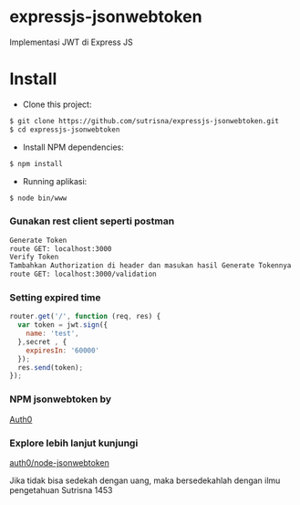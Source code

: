 # expressjs-jsonwebtoken
Implementasi JWT di Express JS

# Install
- Clone this project:
```bash
$ git clone https://github.com/sutrisna/expressjs-jsonwebtoken.git
$ cd expressjs-jsonwebtoken
```
- Install NPM dependencies:
```bash
$ npm install
```
- Running aplikasi:
```bash
$ node bin/www
```
### Gunakan rest client seperti postman

```bash
Generate Token
route GET: localhost:3000
Verify Token
Tambahkan Authorization di header dan masukan hasil Generate Tokennya
route GET: localhost:3000/validation
```
### Setting expired time

```js
router.get('/', function (req, res) {
  var token = jwt.sign({
    name: 'test',
  },secret , {
    expiresIn: '60000'
  });
  res.send(token);
});
```
### NPM jsonwebtoken by 
[Auth0](https://auth0.com)

### Explore lebih lanjut kunjungi 
[auth0/node-jsonwebtoken](https://github.com/auth0/node-jsonwebtoken)

Jika tidak bisa sedekah dengan uang, maka bersedekahlah dengan ilmu pengetahuan
Sutrisna 1453
